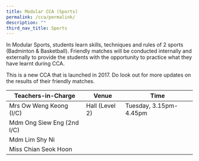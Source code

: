 ```yaml
---
title: Modular CCA (Sports)
permalink: /cca/permalink/
description: ""
third_nav_title: Sports
---
```


In Modular Sports, students learn skills, techniques and rules of 2 sports (Badminton & Basketball). Friendly matches will be conducted internally and externally to provide the students with the opportunity to practice what they have learnt during CCA.

This is a new CCA that is launched in 2017. Do look out for more updates on the results of their friendly matches.


| Teachers-in-Charge | Venue | Time |
| -------- | -------- | -------- |
| Mrs Ow Weng Keong (I/C)     | Hall (Level 2)     | Tuesday, 3.15pm-4.45pm     |
| Mdm Ong Siew Eng (2nd I/C)     |      |      |
| Mdm Lim Shy Ni    |      |      |
| Miss Chian Seok Hoon     |      |     |